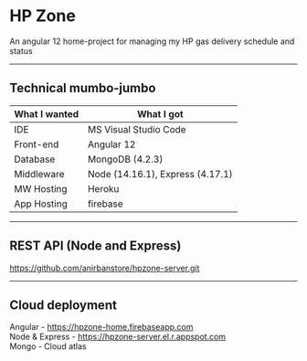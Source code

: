 # HP Zone
An angular 12 home-project for managing my HP gas delivery schedule and status  

- - - -

## Technical mumbo-jumbo  
What I wanted   | What I got
--------------- | --------------
IDE             | MS Visual Studio Code  
Front-end       | Angular 12  
Database        | MongoDB (4.2.3)
Middleware      | Node (14.16.1), Express (4.17.1)
MW Hosting      | Heroku
App Hosting     | firebase 

- - - -

## REST API (Node and Express)
https://github.com/anirbanstore/hpzone-server.git  

- - - -

## Cloud deployment
Angular - https://hpzone-home.firebaseapp.com  
Node & Express - https://hpzone-server.el.r.appspot.com  
Mongo - Cloud atlas  
